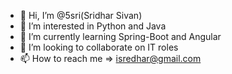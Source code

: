- 👋 Hi, I’m @5sri(Sridhar Sivan)
- 👀 I’m interested in Python and Java
- 🌱 I’m currently learning Spring-Boot and Angular
- 💞️ I’m looking to collaborate on IT roles
- 📫 How to reach me => isredhar@gmail.com

<!---
5sri/5sri is a ✨ special ✨ repository because its `README.md` (this file) appears on your GitHub profile.
You can click the Preview link to take a look at your changes.
--->
